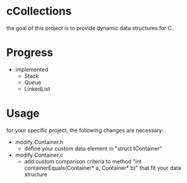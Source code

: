 cCollections
============
the goal of this project is to provide dynamic data structures for C.

Progress
============
- implemented
  - Stack
  - Queue
  - LinkedList

Usage
============
for your specific project, the following changes are necessary:
  - modify Container.h
    - define your custom data element in "struct tContainer"
  - modify Container.c
    - add custom comparison criteria to method "int containerEquals(Container* a, Container* b)" that fit your data structure
